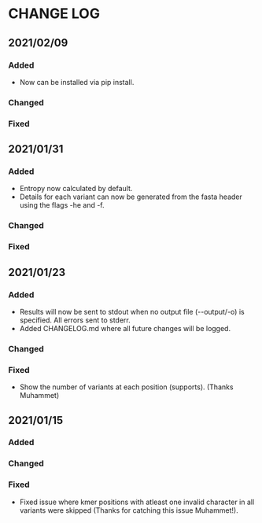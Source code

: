 # CHANGE LOG

## 2021/02/09

### Added
* Now can be installed via pip install.

### Changed

### Fixed

## 2021/01/31

### Added
* Entropy now calculated by default.
* Details for each variant can now be generated from the fasta header using the flags -he and -f.

### Changed

### Fixed

## 2021/01/23

### Added
* Results will now be sent to stdout when no output file (--output/-o) is specified. All errors sent to stderr.
* Added CHANGELOG.md where all future changes will be logged.

### Changed

### Fixed
* Show the number of variants at each position (supports). (Thanks Muhammet)

## 2021/01/15

### Added

### Changed

### Fixed
* Fixed issue where kmer positions with atleast one invalid character in all variants were skipped (Thanks for catching this issue Muhammet!).
